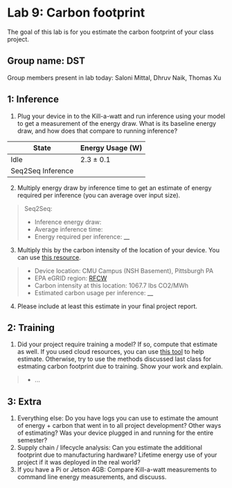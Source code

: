Lab 9: Carbon footprint
===
The goal of this lab is for you estimate the carbon footprint of your class project.

Group name: DST
---
Group members present in lab today: Saloni Mittal, Dhruv Naik, Thomas Xu

1: Inference
----
1. Plug your device in to the Kill-a-watt and run inference using your model to get a measurement of the energy draw. What is its baseline energy draw, and how does that compare to running inference?

| State | Energy Usage (W) |
| --- | --- |
| Idle | 2.3 &pm; 0.1 |
| Seq2Seq Inference | |

2. Multiply energy draw by inference time to get an estimate of energy required per inference (you can average over input size).
> Seq2Seq:
> - Inference energy draw: 
> - Average inference time: 
> - Energy required per inference: **__**

3. Multiply this by the carbon intensity of the location of your device. You can use [this resource](https://www.epa.gov/egrid/power-profiler#/).
> - Device location: CMU Campus (NSH Basement), Pittsburgh PA
> - EPA eGRID region: [RFCW](https://www.epa.gov/egrid/power-profiler#/RFCW)
> - Carbon intensity at this location: 1067.7 lbs CO2/MWh
> - Estimated carbon usage per inference: **__**
4. Please include at least this estimate in your final project report.

2: Training
----
1. Did your project require training a model? If so, compute that estimate as well. If you used cloud resources, you can use [this tool](https://mlco2.github.io/impact/#compute) to help estimate. Otherwise, try to use the methods discussed last class for estmating carbon footprint due to training. Show your work and explain.
> - ...

3: Extra
----
1. Everything else: Do you have logs you can use to estimate the amount of energy + carbon that went in to all project development? Other ways of estimating? Was your device plugged in and running for the entire semester?
2. Supply chain / lifecycle analysis: Can you estimate the additional footprint due to manufacturing hardware? Lifetime energy use of your project if it was deployed in the real world?
3. If you have a Pi or Jetson 4GB: Compare Kill-a-watt measurements to command line energy measurements, and discuuss.

